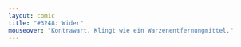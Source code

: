 ```yaml
---
layout: comic
title: "#3248: Wider"
mouseover: "Kontrawart. Klingt wie ein Warzenentfernungmittel."
---
```

